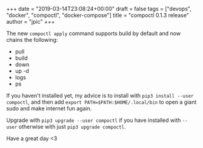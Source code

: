 +++
date = "2019-03-14T23:08:24+00:00"
draft = false
tags = ["devops", "docker", "compoctl", "docker-compose"]
title = "compoctl 0.1.3 release"
author = "jpic"
+++

The new ``compoctl apply`` command supports build by default and now chains the following:

- pull
- build
- down
- up -d
- logs
- ps

If you haven't installed yet, my advice is to install with ``pip3 install --user compoctl``, and then add ``export PATH=$PATH:$HOME/.local/bin`` to open a giant sudo and make internet fun again.

Upgrade with ``pip3 upgrade --user compoctl`` if you have installed with ``--user`` otherwise with just ``pip3 upgrade compoctl``.

Have a great day <3
